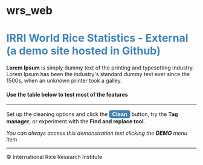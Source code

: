 # wrs_web
<!-- ######## This is a comment, visible only in the source editor  ######## -->
<h1 style="color: #4485b8;">IRRI World Rice Statistics - External (a demo site hosted in Github)</h1>
<p><strong>Lorem Ipsum</strong><span>&nbsp;is simply dummy text of the printing and typesetting industry. Lorem Ipsum has been the industry's standard dummy text ever since the 1500s, when an unknown printer took a galley.</span></p>
<h4></h4>
<h4>Use the table below to test most of the features</h4>

<hr />
<p>Set up the cleaning options and click the <span style="background-color: #4485b8; color: #fff; display: inline-block; padding: 2px 8px; font-weight: bold; border-radius: 5px;">Clean</span> button, try the <strong>Tag manager</strong>, or experiment with the <strong>Find and replace tool</strong>.</p>
<p><em>You can always access this demonstration text clicking the <strong>DEMO</strong> menu item.</em></p>
<hr />
<p>&copy; International Rice Research Institute</p>
